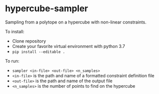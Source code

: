 # hypercube-sampler
Sampling from a polytope on a hypercube with non-linear constraints.

To install:
- Clone repository
- Create your favorite virtual environment with python 3.7
- `pip install --editable .`

To run:
- `sampler <in-file> <out-file> <n_samples>`
- `<in-file>` is the path and name of a formatted constraint definition file
- `<out-file>` is the path and name of the output file
- `<n_samples>` is the number of points to find on the hypercube
